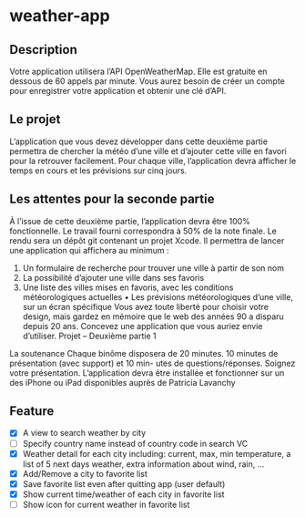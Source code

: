 # weather-app

## Description
Votre application utilisera l’API OpenWeatherMap. Elle est gratuite en dessous de 60 appels par minute. Vous aurez besoin de créer un compte pour enregistrer votre application et obtenir une clé d’API.

## Le projet
L’application que vous devez développer dans cette deuxième partie permettra de chercher la météo d’une ville et d’ajouter cette ville en favori pour la retrouver facilement. Pour chaque ville, l’application devra afficher le temps en cours et les prévisions sur cinq jours.

## Les attentes pour la seconde partie
À l’issue de cette deuxième partie, l’application devra être 100% fonctionnelle. Le travail fourni correspondra à 50% de la note finale.
Le rendu sera un dépôt git contenant un projet Xcode. Il permettra de lancer une application qui affichera au minimum :
1. Un formulaire de recherche pour trouver une ville à partir de son nom
2. La possibilité d’ajouter une ville dans ses favoris
3. Une liste des villes mises en favoris, avec les conditions météorologiques actuelles • Les prévisions météorologiques d’une ville, sur un écran spécifique
Vous avez toute liberté pour choisir votre design, mais gardez en mémoire que le web des années 90 a disparu depuis 20 ans. Concevez une application que vous auriez envie d’utiliser.
 Projet – Deuxième partie 1

La soutenance
Chaque binôme disposera de 20 minutes. 10 minutes de présentation (avec support) et 10 min- utes de questions/réponses. Soignez votre présentation. L’application devra être installée et fonctionner sur un des iPhone ou iPad disponibles auprès de Patricia Lavanchy


## Feature
- [x] A view to search weather by city
- [ ] Specify country name instead of country code in search VC
- [x] Weather detail for each city including: current, max, min temperature, a list of 5 next days weather, extra information about wind, rain, ...
- [x] Add/Remove a city to favorite list
- [x] Save favorite list even after quitting app (user default)
- [x] Show current time/weather of each city in favorite list
- [ ] Show icon for current weather in favorite list
